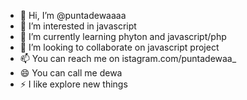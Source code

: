 - 👋 Hi, I’m @puntadewaaaa
- 👀 I’m interested in javascript
- 🌱 I’m currently learning phyton and javascript/php
- 💞️ I’m looking to collaborate on javascript project
- 📫 You can reach me on istagram.com/puntadewaa_
- 😄 You can call me dewa
- ⚡ I like explore new things

<!---
puntadewaaaa/puntadewaaaa is a ✨ special ✨ repository because its `README.md` (this file) appears on your GitHub profile.
You can click the Preview link to take a look at your changes.
--->

